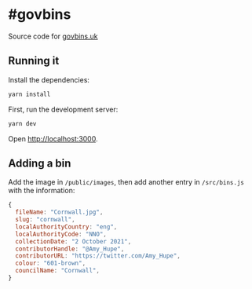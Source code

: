 # #govbins

Source code for [govbins.uk](http://govbins.uk/)

## Running it

Install the dependencies:

```bash
yarn install
```

First, run the development server:

```bash
yarn dev
```

Open [http://localhost:3000](http://localhost:3000).

## Adding a bin

Add the image in `/public/images`, then add another entry in `/src/bins.js` with the information:

```javascript
{
  fileName: "Cornwall.jpg",
  slug: "cornwall",
  localAuthorityCountry: "eng",
  localAuthorityCode: "NNO",
  collectionDate: "2 October 2021",
  contributorHandle: "@Amy_Hupe",
  contributorURL: "https://twitter.com/Amy_Hupe",
  colour: "601-brown",
  councilName: "Cornwall",
}
```
